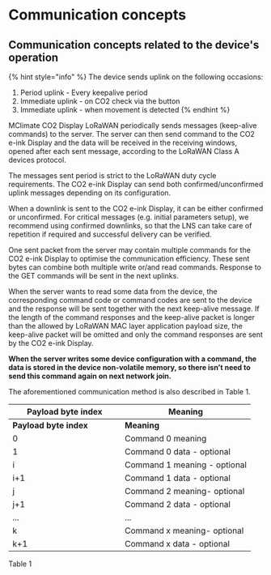 # Communication concepts

## Communication concepts related to the device's operation

{% hint style="info" %}
The device sends uplink on the following occasions:

1. Period uplink - Every keepalive period
2. Immediate uplink - on CO2 check via the button
3. Immediate uplink - when movement is detected
{% endhint %}

MClimate CO2 Display LoRaWAN  periodically sends messages (keep-alive commands) to the server. The server can then send command to the CO2 e-ink Display and the data will be received in the receiving windows, opened after each sent message, according to the LoRaWAN Class A devices protocol.&#x20;

The messages sent period is strict to the LoRaWAN duty cycle requirements. The CO2 e-ink Display can send both confirmed/unconfirmed uplink messages depending on its configuration.&#x20;

When a downlink is sent to the CO2 e-ink Display, it can be either confirmed or unconfirmed. For critical messages (e.g. initial parameters setup), we recommend using confirmed downlinks, so that the LNS can take care of repetition if required and successful delivery can be verified.&#x20;

One sent packet from the server may contain multiple commands for the CO2 e-ink Display to optimise the communication efficiency. These sent bytes can combine both multiple write or/and read commands. Response to the GET commands will be sent in the next uplinks.

When the server wants to read some data from the device, the corresponding command code or command codes are sent to the device and the response will be sent together with the next keep-alive message. If the length of the command responses and the keep-alive packet is longer than the allowed by LoRaWAN MAC layer application payload size, the keep-alive packet will be omitted and only the command responses are sent by the CO2 e-ink Display.

**When the server writes some device configuration with a command, the data is stored in the device non-volatile memory, so there isn’t need to send this command again on next network join.**

The aforementioned communication method is also described in Table 1.

<table data-header-hidden><thead><tr><th width="206">Payload byte index</th><th>Meaning</th></tr></thead><tbody><tr><td><strong>Payload byte index</strong></td><td><strong>Meaning</strong></td></tr><tr><td>0</td><td>Command 0 meaning</td></tr><tr><td>1</td><td>Command 0 data - optional</td></tr><tr><td>i</td><td>Command 1 meaning - optional</td></tr><tr><td>i+1</td><td>Command 1 data - optional</td></tr><tr><td>j</td><td>Command 2 meaning- optional</td></tr><tr><td>j+1</td><td>Command 2 data - optional</td></tr><tr><td>...</td><td>...</td></tr><tr><td>k</td><td>Command x meaning- optional</td></tr><tr><td>k+1</td><td>Command x data - optional</td></tr></tbody></table>

Table 1

